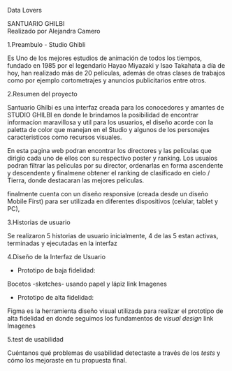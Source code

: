 Data Lovers

SANTUARIO GHILBI
<br>
Realizado por Alejandra Camero
<br>


1.Preambulo - Studio Ghibli

Es Uno de los mejores estudios de animación de todos los tiempos, fundado en 1985  por el legendario Hayao Miyazaki y Isao Takahata a día de hoy, han realizado más de 20 películas, además de otras clases de trabajos como por ejemplo cortometrajes y anuncios publicitarios entre otros.

2.Resumen del proyecto

Santuario Ghilbi es una interfaz creada para los conocedores y amantes  de STUDIO GHILBI en donde le brindamos  la posibilidad de encontrar informacíon maravillosa y util para los usuarios, el  diseño acorde con la paletta de color que manejan en el Studio y algunos de los personajes caracteristicos como recursos visuales.

En esta pagina web podran encontrar los  directores y las peliculas que dirigio cada uno de ellos con su respectivo poster y ranking.
Los usuaios podran filtrar las peliculas por su director, ordenarlas en forma ascendente y descendente y finalmene obtener el ranking de clasificado en cielo / Tierra, donde destacaran las mejores peliculas.

finalmente cuenta con un diseño  responsive  (creada desde  un diseño Mobile First)  para ser utilizada en diferentes dispositivos (celular, tablet y PC),

3.Historias de usuario

Se realizaron 5 historias de usuario inicialmente, 4 de las 5 estan activas, terminadas y ejecutadas en la interfaz


4.Diseño de la Interfaz de Usuario

- Prototipo de baja fidelidad:

 Bocetos -sketches- usando papel y lápiz
 link Imagenes

- Prototipo de alta fidelidad:

Figma es la herramienta diseño visual utilizada para realizar el prototipo de alta fidelidad en donde seguimos los fundamentos de _visual design_
link Imagenes

5.test de usabilidad

 Cuéntanos
qué problemas de usabilidad detectaste a través de los _tests_ y cómo los
mejoraste en tu propuesta final.

